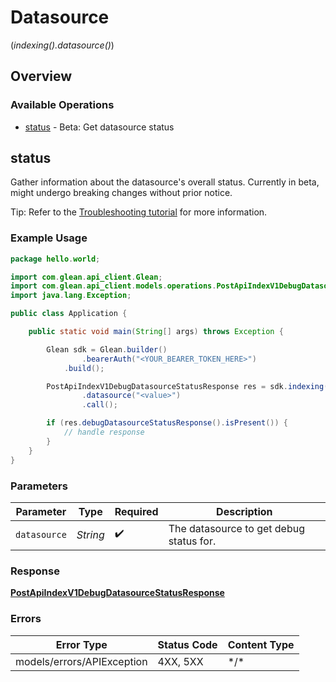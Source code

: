 # Datasource
(*indexing().datasource()*)

## Overview

### Available Operations

* [status](#status) - Beta: Get datasource status


## status

Gather information about the datasource's overall status. Currently in beta, might undergo breaking changes without prior notice.

Tip: Refer to the [Troubleshooting tutorial](https://developers.glean.com/docs/indexing_api/indexing_api_troubleshooting/) for more information.


### Example Usage

```java
package hello.world;

import com.glean.api_client.Glean;
import com.glean.api_client.models.operations.PostApiIndexV1DebugDatasourceStatusResponse;
import java.lang.Exception;

public class Application {

    public static void main(String[] args) throws Exception {

        Glean sdk = Glean.builder()
                .bearerAuth("<YOUR_BEARER_TOKEN_HERE>")
            .build();

        PostApiIndexV1DebugDatasourceStatusResponse res = sdk.indexing().datasource().status()
                .datasource("<value>")
                .call();

        if (res.debugDatasourceStatusResponse().isPresent()) {
            // handle response
        }
    }
}
```

### Parameters

| Parameter                               | Type                                    | Required                                | Description                             |
| --------------------------------------- | --------------------------------------- | --------------------------------------- | --------------------------------------- |
| `datasource`                            | *String*                                | :heavy_check_mark:                      | The datasource to get debug status for. |

### Response

**[PostApiIndexV1DebugDatasourceStatusResponse](../../models/operations/PostApiIndexV1DebugDatasourceStatusResponse.md)**

### Errors

| Error Type                 | Status Code                | Content Type               |
| -------------------------- | -------------------------- | -------------------------- |
| models/errors/APIException | 4XX, 5XX                   | \*/\*                      |